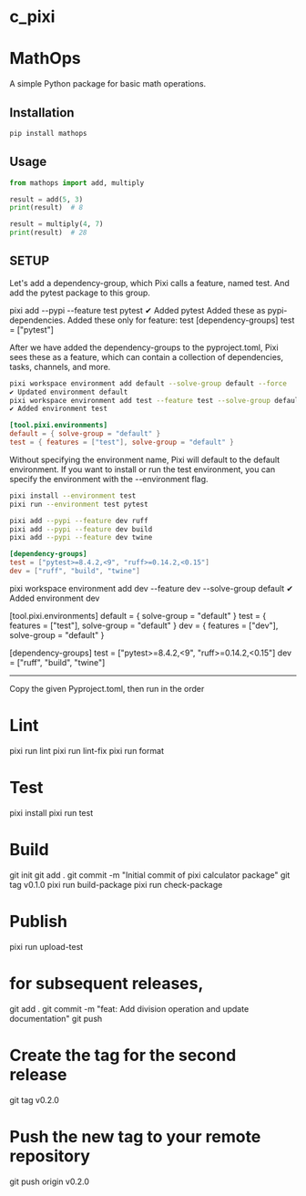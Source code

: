 # c_pixi
# MathOps

A simple Python package for basic math operations.

## Installation
```bash
pip install mathops
```

## Usage
```python
from mathops import add, multiply

result = add(5, 3)
print(result)  # 8

result = multiply(4, 7)
print(result)  # 28
```

## SETUP

Let's add a dependency-group, which Pixi calls a feature, named test. And add the pytest package to this group.

pixi add --pypi --feature test pytest
✔ Added pytest
Added these as pypi-dependencies.
Added these only for feature: test
[dependency-groups]
test = ["pytest"]

After we have added the dependency-groups to the pyproject.toml, Pixi sees these as a feature, which can contain a collection of dependencies, tasks, channels, and more.
```bash
pixi workspace environment add default --solve-group default --force
✔ Updated environment default
pixi workspace environment add test --feature test --solve-group default
✔ Added environment test
```

```toml
[tool.pixi.environments]
default = { solve-group = "default" }
test = { features = ["test"], solve-group = "default" }
```
Without specifying the environment name, Pixi will default to the default environment. If you want to install or run the test environment, you can specify the environment with the --environment flag.

```bash
pixi install --environment test
pixi run --environment test pytest

pixi add --pypi --feature dev ruff
pixi add --pypi --feature dev build
pixi add --pypi --feature dev twine
```

```toml
[dependency-groups]
test = ["pytest>=8.4.2,<9", "ruff>=0.14.2,<0.15"]
dev = ["ruff", "build", "twine"]
```
pixi workspace environment add dev  --feature dev  --solve-group default
✔ Added environment dev

[tool.pixi.environments]
default = { solve-group = "default" }
test = { features = ["test"], solve-group = "default" }
dev = { features = ["dev"], solve-group = "default" }

[dependency-groups]
test = ["pytest>=8.4.2,<9", "ruff>=0.14.2,<0.15"]
dev = ["ruff", "build", "twine"]

---
Copy the given Pyproject.toml,
then run in the order

# Lint
pixi run lint
pixi run lint-fix 
pixi run format

# Test
pixi install
pixi run test

#  Build
git init
git add .
git commit -m "Initial commit of pixi calculator package"
git tag v0.1.0
pixi run build-package
pixi run check-package

# Publish
pixi run upload-test

# for subsequent releases,
git add .
git commit -m "feat: Add division operation and update documentation"
git push
# Create the tag for the second release
git tag v0.2.0

# Push the new tag to your remote repository
git push origin v0.2.0
